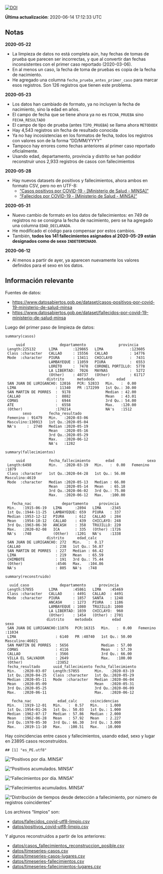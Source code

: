 [![DOI](https://zenodo.org/badge/266025854.svg)](https://zenodo.org/badge/latestdoi/266025854)

**Última actualización**: 2020-06-14 17:12:33 UTC

Notas
-----

**2020-05-22**

-   La limpieza de datos no está completa aún, hay fechas de tomas de
    prueba que parecen ser incorrectas, y que al convertir dan fechas
    inconsistentes con el primer caso reportado (2020-03-06).
-   En al menos un caso, la fecha de toma de pruebas es copia de la
    fecha de nacimiento.
-   He agregado una columna `fecha_prueba_antes_primer_caso` para marcar
    esos registros. Son 126 registros que tienen este problema.

**2020-05-23**

-   Los datos han cambiado de formato, ya no incluyen la fecha de
    nacimiento, sino la edad en años.
-   El campo de fecha que se tiene ahora ya no es `FECHA_PRUEBA` sino
    `FECHA_RESULTADO`
-   El campo de tipo de prueba (antes `TIPO_PRUEBA`) se llama ahora
    `METODODX`
-   Hay 4,543 registros sin fecha de resultado conocida
-   Ya no hay incosistencias en los formatos de fecha, todos los
    registros con valores son de la forma “DD/MM/YYYY”
-   Tampoco hay errores como fechas anteriores al primer caso reportado
    oficialmente.
-   Usando edad, departamento, provincia y distrito se han podidor
    reconstruir unos 2,933 registros de casos con fallecimientos

**2020-05-28**

-   Hay nuevos datasets de positivos y fallecimientos, ahora ambos en
    formato CSV, pero no en UTF-8:
    -   [“Casos positivos por COVID-19 - \[Ministerio de Salud -
        MINSA\]”](https://www.datosabiertos.gob.pe/dataset/casos-positivos-por-covid-19-ministerio-de-salud-minsa)
    -   [“Fallecidos por COVID-19 - \[Ministerio de Salud -
        MINSA\]”](https://www.datosabiertos.gob.pe/dataset/fallecidos-por-covid-19-ministerio-de-salud-minsa)

**2020-05-31**

-   Nuevo cambio de formato en los datos de fallecimientos: en 749 de
    registros no se consigna la fecha de nacimiento, pero se ha agregado
    una columna `EDAD_DECLARADA`.
-   He modificado el código para compensar por estos cambios.
-   También, **todos los 141 fallecimientos asignados al 2020-05-29
    están designados como de sexo `INDETERMINADO`**.

**2020-06-12**

-   Al menos a partir de ayer, ya aparecen nuevamente los valores
    definidos para el sexo en los datos.

Información relevante
---------------------

Fuentes de datos:

-   <a href="https://www.datosabiertos.gob.pe/dataset/casos-positivos-por-covid-19-ministerio-de-salud-minsa" class="uri">https://www.datosabiertos.gob.pe/dataset/casos-positivos-por-covid-19-ministerio-de-salud-minsa</a>
-   <a href="https://www.datosabiertos.gob.pe/dataset/fallecidos-por-covid-19-ministerio-de-salud-minsa" class="uri">https://www.datosabiertos.gob.pe/dataset/fallecidos-por-covid-19-ministerio-de-salud-minsa</a>

Luego del primer paso de limpieza de datos:

    summary(casos)

         uuid                departamento               provincia     
     Length:225132      LIMA       :129865   LIMA            :123605  
     Class :character   CALLAO     : 15556   CALLAO          : 14776  
     Mode  :character   PIURA      : 13411   CHICLAYO        :  7431  
                        LAMBAYEQUE : 11059   PIURA           :  6553  
                        LORETO     :  7478   CORONEL PORTILLO:  5778  
                        LA LIBERTAD:  7026   MAYNAS          :  5272  
                        (Other)    : 40737   (Other)         : 61717  
                       distrito      metododx          edad       
     SAN JUAN DE LURIGANCHO: 12016   PCR: 52833   Min.   :  0.00  
     LIMA                  : 11340   PR :172299   1st Qu.: 30.00  
     SAN MARTIN DE PORRES  :  9178                Median : 42.00  
     CALLAO                :  8882                Mean   : 43.01  
     COMAS                 :  6944                3rd Qu.: 54.00  
     ATE                   :  6558                Max.   :120.00  
     (Other)               :170214                NA's   :1512    
            sexo        fecha_resultado     
     Femenino : 91479   Min.   :2020-03-06  
     Masculino:130913   1st Qu.:2020-05-04  
     NA's     :  2740   Median :2020-05-19  
                        Mean   :2020-05-16  
                        3rd Qu.:2020-05-29  
                        Max.   :2020-06-12  
                        NA's   :1282        

    summary(fallecimientos)

         uuid           fecha_fallecimiento       edad               sexo     
     Length:6498        Min.   :2020-03-19   Min.   :  0.00   Femenino :1879  
     Class :character   1st Qu.:2020-04-28   1st Qu.: 56.00   Masculino:4619  
     Mode  :character   Median :2020-05-13   Median : 66.00                   
                        Mean   :2020-05-14   Mean   : 65.18                   
                        3rd Qu.:2020-06-02   3rd Qu.: 75.00                   
                        Max.   :2020-06-12   Max.   :100.00                   
                                                                              
       fecha_nac              departamento     provincia   
     Min.   :1915-06-19   LIMA      :2894   LIMA    :2345  
     1st Qu.:1944-11-25   LAMBAYEQUE: 659   PIURA   : 337  
     Median :1953-12-12   PIURA     : 612   CALLAO  : 284  
     Mean   :1954-10-12   CALLAO    : 439   CHICLAYO: 248  
     3rd Qu.:1963-06-30   ANCASH    : 358   TRUJILLO: 220  
     Max.   :2020-02-08   ICA       : 335   (Other) :1726  
     NA's   :748          (Other)   :1201   NA's    :1338  
                       distrito      edad_calc     
     SAN JUAN DE LURIGANCHO: 272   Min.   :  0.17  
     CALLAO                : 238   1st Qu.: 56.87  
     SAN MARTIN DE PORRES  : 227   Median : 66.42  
     LIMA                  : 219   Mean   : 65.59  
     CHIMBOTE              : 191   3rd Qu.: 75.44  
     (Other)               :4546   Max.   :104.86  
     NA's                  : 805   NA's   :748     

    summary(reconstruido)

      uuid_caso              departamento      provincia    
     Length:57055       LIMA       :45861   LIMA    :45469  
     Class :character   CALLAO     : 4491   CALLAO  : 4491  
     Mode  :character   PIURA      : 1857   SANTA   : 1248  
                        ANCASH     : 1273   PIURA   : 1186  
                        LAMBAYEQUE : 1080   TRUJILLO: 1000  
                        LA LIBERTAD: 1039   CHICLAYO:  960  
                        (Other)    : 1454   (Other) : 2701  
                       distrito     metododx         edad               sexo      
     SAN JUAN DE LURIGANCHO:11076   PCR:16315   Min.   :  0.00   Femenino :11034  
     LIMA                  : 6140   PR :40740   1st Qu.: 50.00   Masculino:46021  
     SAN MARTIN DE PORRES  : 5656               Median : 57.00                    
     COMAS                 : 4116               Mean   : 57.39                    
     CALLAO                : 3566               3rd Qu.: 66.00                    
     VILLA EL SALVADOR     : 2649               Max.   :100.00                    
     (Other)               :23852                                                 
     fecha_resultado      uuid_fallecimiento fecha_fallecimiento 
     Min.   :2020-03-07   Length:57055       Min.   :2020-03-19  
     1st Qu.:2020-04-25   Class :character   1st Qu.:2020-05-29  
     Median :2020-05-11   Mode  :character   Median :2020-06-04  
     Mean   :2020-05-09                      Mean   :2020-05-31  
     3rd Qu.:2020-05-25                      3rd Qu.:2020-06-09  
     Max.   :2020-06-11                      Max.   :2020-06-12  
                                                                 
       fecha_nac            edad_calc      coincidencias   
     Min.   :1919-12-01   Min.   :  0.57   Min.   : 1.000  
     1st Qu.:1954-01-26   1st Qu.: 50.03   1st Qu.: 1.000  
     Median :1962-07-17   Median : 57.86   Median : 2.000  
     Mean   :1962-06-28   Mean   : 57.92   Mean   : 2.227  
     3rd Qu.:1970-05-30   3rd Qu.: 66.30   3rd Qu.: 3.000  
     Max.   :2019-11-10   Max.   :100.51   Max.   :10.000  
                                                           

Hay coincidencias entre casos y fallecimientos, usando edad, sexo y
lugar en 23895 casos reconstruídos.

    ## [1] "es_PE.utf8"

![“Positivos por día. MINSA”](positivos-por-dia-minsa.png)

![“Positivos acumulados. MINSA”](positivos-acumulados-minsa.png)

![“Fallecimientos por día. MINSA”](fallecimientos-por-dia-minsa.png)

![“Fallecimientos acumulados.
MINSA”](fallecimientos-acumulados-minsa.png)

![“Distribución de tiempos desde detección a fallecimiento, por número
de registros
coincidentes”](deteccion-fallecimiento-por-coincidentes.png)

Los archivos “limpios” son:

-   [datos/fallecidos\_covid-utf8-limpio.csv](datos/fallecidos_covid-utf8-limpio.csv)
-   [datos/positivos\_covid-utf8-limpio.csv](datos/positivos_covid-utf8-limpio.csv)

Y algunos reconstruidos a partir de los anteriores:

-   [datos/casos\_fallecimientos\_reconstruccion\_posible.csv](datos/casos_fallecimientos_reconstruccion_posible.csv)
-   [datos/timeseries-casos.csv](datos/timeseries-casos.csv)
-   [datos/timeseries-casos-lugares.csv](datos/timeseries-casos-lugares.csv)
-   [datos/timeseries-fallecimientos.csv](datos/timeseries-fallecimientos.csv)
-   [datos/timeseries-fallecimientos-lugares.csv](datos/timeseries-fallecimientos-lugares.csv)
